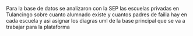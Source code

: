 Para la base de datos se analizaron con la SEP las escuelas privadas en Tulancingo sobre cuanto alumnado existe y cuantos padres de failia hay en cada escuela y asi asignar los diagras uml de la base principal que se va a trabajar para la plataforma
